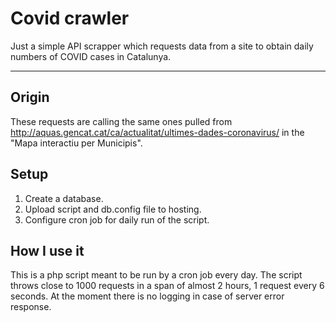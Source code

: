 # Covid crawler

Just a simple API scrapper which requests data from a site to obtain daily numbers of COVID cases in Catalunya.

___

## Origin
These requests are calling the same ones pulled from http://aquas.gencat.cat/ca/actualitat/ultimes-dades-coronavirus/ in the "Mapa interactiu per Municipis".

## Setup
1. Create a database.
2. Upload script and db.config file to hosting.
3. Configure cron job for daily run of the script.

## How I use it
This is a php script meant to be run by a cron job every day. The script throws close to 1000 requests in a span of almost 2 hours, 1 request every 6 seconds. At the moment there is no logging in case of server error response.